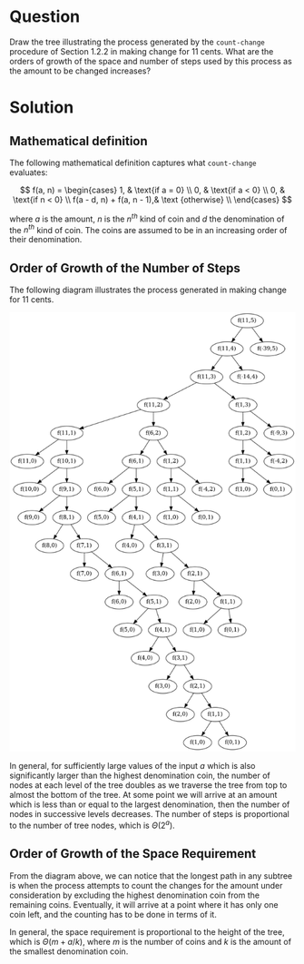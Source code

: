 Question
========

Draw the tree illustrating the process generated by the `count-change` procedure
of Section 1.2.2 in making change for 11 cents. What are the orders of growth
of the space and number of steps used by this process as the amount to be changed
increases?

Solution
========

Mathematical definition
-----------------------

The following mathematical definition captures what `count-change` evaluates:

$$
    f(a, n) = 
    \begin{cases}
    1, & \text{if a = 0} \\
    0, & \text{if a < 0} \\
    0, & \text{if n < 0} \\
    f(a - d, n) + f(a, n - 1),& \text {otherwise} \\
   \end{cases}
$$

where $a$ is the amount, $n$ is the $n^{th}$ kind of coin and
$d$ the denomination of the $n^{th}$ kind of coin. The coins are assumed to be
in an increasing order of their denomination.

Order of Growth of the Number of Steps
-------------------------------------- 

The following diagram illustrates the process generated in making change for
11 cents.

![count-image process tree](../images/count_change_tree.png)

In general, for sufficiently large values of the input $a$ which is also
significantly larger than the highest denomination coin, the number of nodes
at each level of the tree doubles as we traverse the tree from top to almost
the bottom of the tree. At some point we will arrive at an amount which is
less than or equal to the largest denomination, then the number of nodes in
successive levels decreases. The number of steps is proportional to the number
of tree nodes, which is $\Theta(2^a)$.


Order of Growth of the Space Requirement
----------------------------------------
From the diagram above, we can notice that the longest path in any subtree is 
when the process attempts to count the changes for the amount under consideration
by excluding the highest denomination coin from the remaining coins. Eventually,
it will arrive at a point where it has only one coin left, and the counting has
to be done in terms of it. 

In general, the space requirement is proportional to the height of the tree,
which is $\Theta(m + a/k)$, where $m$ is the number of coins and $k$ is the
amount of the smallest denomination coin.
